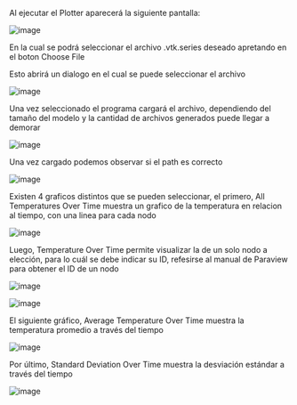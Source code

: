 Al ejecutar el Plotter aparecerá la siguiente pantalla:

![image](https://github.com/ThermalB3V/ThermalB3V.github.io/assets/39842759/8167860a-3cca-4d5c-8bb0-325b81d03732)

En la cual se podrá seleccionar el archivo .vtk.series deseado apretando en el boton Choose File

Esto abrirá un dialogo en el cual se puede seleccionar el archivo

![image](https://github.com/ThermalB3V/ThermalB3V.github.io/assets/39842759/12eb73f4-8d9e-4bce-b87b-b0d8b4024d73)

Una vez seleccionado el programa cargará el archivo, dependiendo del tamaño del modelo y la cantidad de archivos generados puede llegar a demorar

![image](https://github.com/ThermalB3V/ThermalB3V.github.io/assets/39842759/af24fac7-2610-45f8-b858-e4df0d69760b)

Una vez cargado podemos observar si el path es correcto

![image](https://github.com/ThermalB3V/ThermalB3V.github.io/assets/39842759/bfb14377-3172-498f-b473-c8a72c4e157e)

Existen 4 graficos distintos que se pueden seleccionar, el primero, All Temperatures Over Time muestra un grafico de la temperatura en relacion al tiempo, con una linea para cada nodo

![image](https://github.com/ThermalB3V/ThermalB3V.github.io/assets/39842759/8ec6850e-34a3-4aea-a750-fab3fd795ce9)

Luego, Temperature Over Time permite visualizar la de un solo nodo a elección, para lo cuál se debe indicar su ID, refesirse al manual de Paraview para obtener el ID de un nodo

![image](https://github.com/ThermalB3V/ThermalB3V.github.io/assets/39842759/021553bf-7857-4e0d-bbb1-8ef578a558ff)

![image](https://github.com/ThermalB3V/ThermalB3V.github.io/assets/39842759/ccf68297-e21b-4f51-94e9-f96f2654aaeb)

El siguiente gráfico, Average Temperature Over Time muestra la temperatura promedio a través del tiempo

![image](https://github.com/ThermalB3V/ThermalB3V.github.io/assets/39842759/f4b5ba10-3597-414b-b37d-52d76a66b393)

Por último, Standard Deviation Over Time muestra la desviación estándar a través del tiempo

![image](https://github.com/ThermalB3V/ThermalB3V.github.io/assets/39842759/25fef1de-2d69-4e9d-a642-98e9910a798d)


